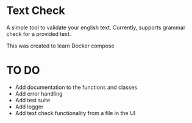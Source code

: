 # Text Check

A simple tool to validate your english text. Currently, supports grammar check for a provided text.

This was created to learn Docker compose

# TO DO
- Add documentation to the functions and classes
- Add error handling
- Add test suite
- Add logger
- Add text check functionality from a file in the UI
